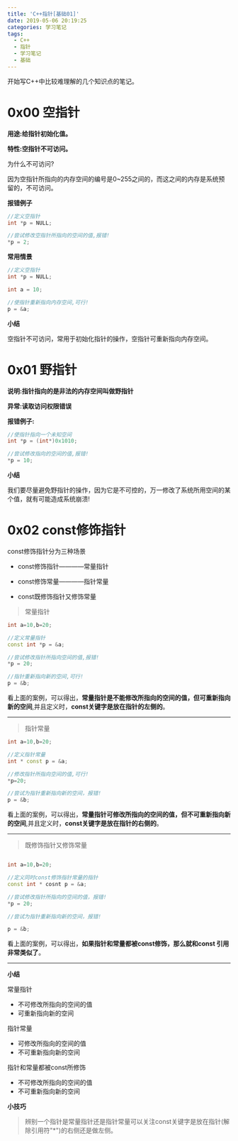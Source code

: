 ```yaml
---
title: 'C++指针[基础01]'
date: 2019-05-06 20:19:25
categories: 学习笔记
tags:
  - C++
  - 指针
  - 学习笔记
  - 基础
---
```


开始写C++中比较难理解的几个知识点的笔记。

<!--more-->

# 0x00 **空指针**

**用途:给指针初始化值。**

**特性:空指针不可访问。**

为什么不可访问?

因为空指针所指向的内存空间的编号是0~255之间的，而这之间的内存是系统预留的，不可访问。

**报错例子**

~~~c++
//定义空指针
int *p = NULL;

//尝试修改空指针所指向的空间的值,报错!
*p = 2;
~~~

**常用情景**

~~~C++
//定义空指针
int *p = NULL;

int a = 10;

//使指针重新指向内存空间,可行!
p = &a;

~~~

**小结**

空指针不可访问，常用于初始化指针的操作，空指针可重新指向内存空间。

# 0x01 **野指针**

**说明:指针指向的是非法的内存空间叫做野指针**

**异常:读取访问权限错误**

**报错例子:**

~~~C++
//使指针指向一个未知空间
int *p = (int*)0x1010;

//尝试修改指向的空间的值,报错!
*p = 10;
~~~

**小结**

我们要尽量避免野指针的操作，因为它是不可控的，万一修改了系统所用空间的某个值，就有可能造成系统崩溃!

# 0x02 **const修饰指针**

const修饰指针分为三种场景

- const修饰指针————常量指针

- const修饰常量————指针常量

- const既修饰指针又修饰常量

> 常量指针

~~~C++
int a=10,b=20;

//定义常量指针
const int *p = &a;

//尝试修改指针所指向空间的值,报错!
*p = 20;

//指针重新指向新的空间,可行!
p = &b;
~~~

看上面的案例，可以得出，**常量指针是不能修改所指向的空间的值，但可重新指向新的空间**,并且定义时，**const关键字是放在指针的左侧的**。

---

> 指针常量

~~~C++
int a=10,b=20;

//定义指针常量
int * const p = &a;

//修改指针所指向空间的值,可行!
*p=20;

//尝试为指针重新指向新的空间，报错!
p = &b;
~~~

看上面的案例，可以得出，**常量指针可修改所指向的空间的值，但不可重新指向新的空间**,并且定义时，**const关键字是放在指针的右侧的**。

---

> 既修饰指针又修饰常量

~~~C++

int a=10,b=20;

//定义同时const修饰指针常量的指针
const int * cosnt p = &a;

//尝试修改指针所指向的空间的值，报错!
*p = 20;

//尝试为指针重新指向新的空间，报错!

p = &b;
~~~

看上面的案例，可以得出，**如果指针和常量都被const修饰，那么就和const 引用非常类似了**。

---

**小结**

常量指针

- 不可修改所指向的空间的值
- 可重新指向新的空间

指针常量

- 可修改所指向的空间的值
- 不可重新指向新的空间

指针和常量都被const所修饰

- 不可修改所指向的空间的值
- 不可重新指向新的空间

**小技巧**

> 辨别一个指针是常量指针还是指针常量可以关注const关键字是放在指针(解除引用符"*")的右侧还是做左侧。
